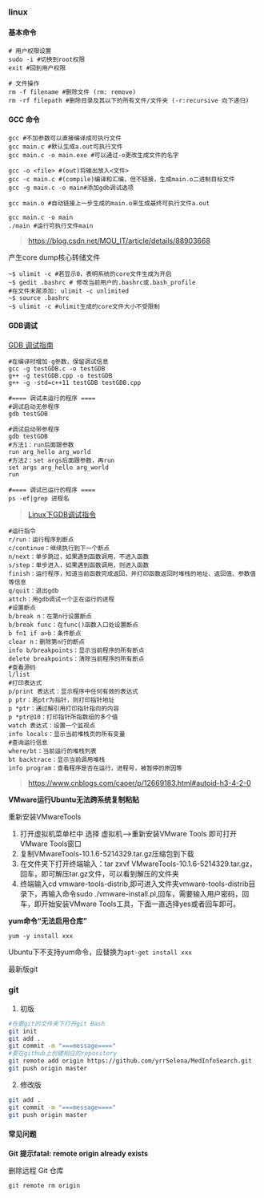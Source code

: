### linux

#### 基本命令

```shell
# 用户权限设置
sudo -i #切换到root权限
exit #回到用户权限

# 文件操作
rm -f filename #删除文件 (rm: remove)
rm -rf filepath #删除目录及其以下的所有文件/文件夹 (-r:recursive 向下递归)
```



#### GCC 命令

```shell
gcc #不加参数可以直接编译成可执行文件
gcc main.c #默认生成a.out可执行文件
gcc main.c -o main.exe #可以通过-o更改生成文件的名字

gcc -o <file> #(out)将输出放入<文件>
gcc -c main.c #(compile)编译和汇编，但不链接，生成main.o二进制目标文件
gcc -g main.c -o main#添加gdb调试选项

gcc main.o #自动链接上一步生成的main.o来生成最终可执行文件a.out

gcc main.c -o main
./main #运行可执行文件main

```



> https://blog.csdn.net/MOU_IT/article/details/88903668

产生core dump核心转储文件

```shell
~$ ulimit -c #若显示0，表明系统的core文件生成为开启
~$ gedit .bashrc # 修改当前用户的.bashrc或.bash_profile
#在文件末尾添加: ulimit -c unlimited 
~$ source .bashrc
~$ ulimit -c #ulimit生成的core文件大小不受限制
```



#### GDB调试

[GDB 调试指南](https://www.yanbinghu.com/2019/04/20/41283.html)

```shell
#在编译时增加-g参数，保留调试信息
gcc -g testGDB.c -o testGDB
g++ -g testGDB.cpp -o testGDB
g++ -g -std=c++11 testGDB testGDB.cpp 

#==== 调试未运行的程序 ====
#调试启动无参程序
gdb testGDB 

#调试启动带参程序
gdb testGDB
#方法1：run后面跟参数
run arg_hello arg_world 
#方法2：set args后面跟参数，再run
set args arg_hello arg_world
run

#==== 调试已运行的程序 ====
ps -ef|grep 进程名
```



> [Linux下GDB调试指令](https://zhuanlan.zhihu.com/p/71519244)

```shell
#运行指令
r/run：运行程序到断点
c/continue：继续执行到下一个断点
n/next：单步跳过，如果遇到函数调用，不进入函数
s/step：单步进入，如果遇到函数调用，则进入函数
finish：运行程序，知道当前函数完成返回，并打印函数返回时堆栈的地址、返回值、参数值等信息
q/quit：退出gdb
attch：用gdb调试一个正在运行的进程
#设置断点
b/break n：在第n行设置断点
b/break func：在func()函数入口处设置断点
b fn1 if a>b：条件断点
clear n：删除第n行的断点
info b/breakpoints：显示当前程序的所有断点
delete breakpoints：清除当前程序的所有断点
#查看源码
l/list
#打印表达式
p/print 表达式：显示程序中任何有效的表达式
p ptr：若ptr为指针，则打印指针地址
p *ptr：通过解引用打印指针指向的内容
p *ptr@10：打印指针所指数组的多个值
watch 表达式：设置一个监视点
info locals：显示当前堆栈页的所有变量
#查询运行信息
where/bt：当前运行的堆栈列表
bt backtrace：显示当前调用堆栈
info program：查看程序是否在运行，进程号，被暂停的原因等
```







>https://www.cnblogs.com/caoer/p/12669183.html#autoid-h3-4-2-0

**VMware运行Ubuntu无法跨系统复制粘贴**

重新安装VMwareTools

1. 打开虚拟机菜单栏中 选择 虚拟机-->重新安装VMware Tools 即可打开VMware Tools窗口
2. 复制VMwareTools-10.1.6-5214329.tar.gz压缩包到下载
3. 在文件夹下打开终端输入：tar zxvf VMwareTools-10.1.6-5214329.tar.gz，回车，即可解压tar.gz文件，可以看到解压的文件夹
4. 终端输入cd vmware-tools-distrib,即可进入文件夹vmware-tools-distrib目录下，再输入命令sudo ./vmware-install.pl,回车，需要输入用户密码，回车，即开始安装VMware Tools工具，下面一直选择yes或者回车即可。

**yum命令“无法启用仓库”**

`yum -y install xxx`

Ubuntu下不支持yum命令，应替换为`apt-get install xxx`

最新版git





### git

1. 初版

```bash
#在要git的文件夹下打开git Bash
git init
git add .
git commit -m "===message===="
#要在github上创建相应的repository
git remote add origin https://github.com/yrrSelena/MedInfoSearch.git
git push origin master
```

2. 修改版

```bash
git add .
git commit -m "===message===="
git push origin master
```



#### 常见问题

**Git 提示fatal: remote origin already exists** 

删除远程 Git 仓库

`git remote rm origin`